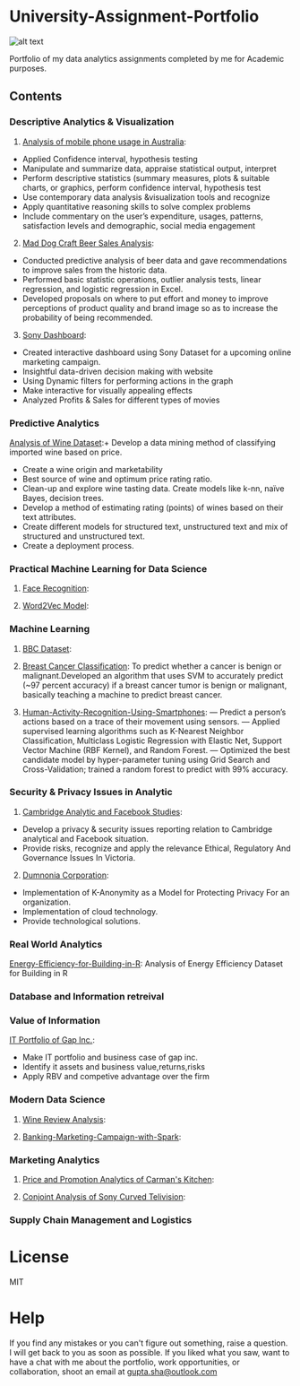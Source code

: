 # University-Assignment-Portfolio
![alt text](https://ym8tixx0byc2uhkrbzptjyt-wpengine.netdna-ssl.com/wp-content/uploads/2019/05/HDR-Scholarship-for-International-Students-at-Deakin-University-Australia.jpg)

Portfolio of my data analytics assignments completed by me for Academic purposes.
## Contents
### Descriptive Analytics & Visualization
 1. [Analysis of mobile phone usage in Australia](https://github.com/Shantanu9326/University-Assignment-Portfolio/blob/master/Descriptive%20Analytics%20%26%20Visualization(MIS%20771)/A1_218200234.pdf): 
+ Applied Confidence interval, hypothesis testing
+ Manipulate and summarize data, appraise statistical output, interpret
+	Perform descriptive statistics (summary measures, plots & suitable charts, or graphics, perform confidence interval, hypothesis test
+ Use contemporary data analysis &visualization tools and recognize
+ Apply quantitative reasoning skills to solve complex problems
+  Include commentary on the user’s expenditure, usages, patterns, satisfaction levels and demographic, social media engagement

2. [Mad Dog Craft Beer Sales Analysis]():
+ Conducted predictive analysis of beer data and gave recommendations to improve sales from the historic data. 
+ Performed basic statistic operations, outlier analysis tests, linear regression, and logistic regression in Excel. 
+ Developed proposals on where to put effort and money to improve perceptions of product quality and brand image so as to increase the probability of being recommended.

3. [Sony Dashboard]():
+ Created interactive dashboard using Sony Dataset for a upcoming online marketing campaign. 
+ Insightful data-driven decision making with website 
+ Using Dynamic filters for performing actions in the graph
+ Make interactive for visually appealing effects
+ Analyzed Profits & Sales for different types of movies

	
### Predictive Analytics 
[Analysis of Wine Dataset]():+ Develop a data mining method of classifying imported wine based on price.
+ Create a wine origin and marketability
+ Best source of wine and optimum price rating ratio.
+ Clean-up and explore wine tasting data. Create models like k-nn, naïve Bayes, decision trees.
+ Develop a method of estimating rating (points) of wines based on their text attributes.
+ Create different models for structured text, unstructured text and mix of structured and unstructured text.
+ Create a deployment process.

### Practical Machine Learning for Data Science
1. [Face Recognition](): 
   
2. [Word2Vec Model](): 
    
    
### Machine Learning
1. [BBC Dataset](https://github.com/Shantanu9326/Text-Mining-Mini-Projects/blob/master/Named_Entity_Recognition.ipynb): 

2. [Breast Cancer Classification](https://github.com/Shantanu9326/University-Assignment-Portfolio/tree/master/Machine%20Learning(SIT%20720)): To predict whether a cancer is benign or malignant.Developed an algorithm that uses SVM to accurately predict (~97 percent accuracy) if a breast cancer tumor is benign or malignant, basically teaching a machine to predict breast cancer.

3. [Human-Activity-Recognition-Using-Smartphones]():
― Predict a person’s actions based on a trace of their movement using sensors.
― Applied supervised learning algorithms such as K-Nearest Neighbor Classification, Multiclass Logistic Regression with Elastic Net, Support Vector Machine (RBF Kernel), and Random Forest.
― Optimized the best candidate model by hyper-parameter tuning using Grid Search and Cross-Validation; trained a random forest to predict with 99% accuracy.


### Security & Privacy Issues in Analytic
1. [Cambridge Analytic and Facebook Studies]():
+ Develop a privacy & security issues reporting relation to Cambridge analytical and Facebook situation.
+ Provide risks, recognize and apply the relevance Ethical, Regulatory And Governance Issues In Victoria.

2. [Dumnonia Corporation]():
+ Implementation of K-Anonymity as a Model for Protecting Privacy For an organization. 
+ Implementation of cloud technology.
+ Provide technological solutions.

### Real World Analytics
[Energy-Efficiency-for-Building-in-R](): Analysis of Energy Efficiency Dataset for Building in R


### Database and Information retreival

### Value of Information
 [IT Portfolio of Gap Inc.]():
+ Make IT portfolio and business case of gap inc.
+ Identify it assets and business value,returns,risks
+ Apply RBV and competive advantage over the firm

### Modern Data Science
1. [Wine Review Analysis]():

2. [Banking-Marketing-Campaign-with-Spark]():

### Marketing Analytics
1. [Price and Promotion Analytics of Carman's Kitchen]():

2. [Conjoint Analysis of Sony Curved Telivision]():

### Supply Chain Management and Logistics

  
# License

MIT

# Help

If you find any mistakes or you can't figure out something, raise a question. I will get back to you as soon as possible. If you liked what you saw, want to have a chat with me about the portfolio, work opportunities, or collaboration, shoot an email at gupta.sha@outlook.com

